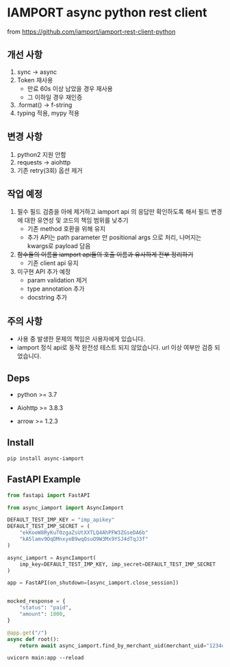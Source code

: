 # IAMPORT async python rest client

from https://github.com/iamport/iamport-rest-client-python

## 개선 사항
1. sync -> async
2. Token 재사용
   - 만료 60s 이상 남았을 경우 재사용
   - 그 이하일 경우 재인증
3. .format() -> f-string
4. typing 적용, mypy 적용


## 변경 사항
1. python2 지원 안함
2. requests -> aiohttp
3. 기존 retry(3회) 옵션 제거

## 작업 예정
1. 필수 필드 검증을 아에 제거하고 iamport api 의 응답만 확인하도록 해서 필드 변경에 대한 유연성 및 코드의 책임 범위를 낮추기
   - 기존 method 호환을 위해 유지
   - 추가 API는 path parameter 만 positional args 으로 처리, 나머지는 kwargs로 payload 담음
2. ~~함수들의 이름을 iamport api들의 호출 이름과 유사하게 전부 정리하기~~
   - 기존 client api 유지
3. 미구현 API 추가 예정
   - param validation 제거
   - type annotation 추가
   - docstring 추가

## 주의 사항
- 사용 중 발생한 문제의 책임은 사용자에게 있습니다.
- iamport 정식 api로 동작 완전성 테스트 되지 않았습니다. url 이상 여부만 검증 되었습니다.


## Deps

- python >= 3.7

- Aiohttp >= 3.8.3
- arrow >= 1.2.3


## Install

```commandline
pip install async-iamport
```

## FastAPI Example

```python
from fastapi import FastAPI

from async_iamport import AsyncIamport

DEFAULT_TEST_IMP_KEY = "imp_apikey"
DEFAULT_TEST_IMP_SECRET = (
    "ekKoeW8RyKuT0zgaZsUtXXTLQ4AhPFW3ZGseDA6b"
    "kA5lamv9OqDMnxyeB9wqOsuO9W3Mx9YSJ4dTqJ3f"
)

async_iamport = AsyncIamport(
    imp_key=DEFAULT_TEST_IMP_KEY, imp_secret=DEFAULT_TEST_IMP_SECRET
)

app = FastAPI(on_shutdown=[async_iamport.close_session])


mocked_response = {
    "status": "paid",
    "amount": 1000,
}

@app.get("/")
async def root():
    return await async_iamport.find_by_merchant_uid(merchant_uid="1234qwer")
```
```commandline
uvicorn main:app --reload
``` 
